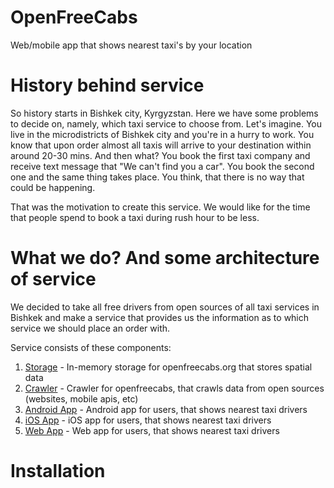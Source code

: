 # OpenFreeCabs

Web/mobile app that shows nearest taxi's by your location

# History behind service

So history starts in Bishkek city, Kyrgyzstan. Here we have some problems to decide on, namely, which taxi service to choose from.
Let's imagine.
You live in the microdistricts of Bishkek city and you're in a hurry to work. You know that upon order almost all taxis will arrive to your destination within around 20-30 mins. And then what? You book the first taxi company and receive text message that "We can't find you a car". You book the second one and the same thing takes place. You think, that there is no way that could be happening.

That was the motivation to create this service. We would like for the time that people spend to book a taxi during rush hour to be less.

# What we do? And some architecture of service

We decided to take all free drivers from open sources of all taxi services in Bishkek and make a service that provides us the information as to which service we should place an order with.

Service consists of these components:

1. [Storage](https://github.com/maddevsio/openfreecab-storage) - In-memory storage for openfreecabs.org that stores spatial data
2. [Crawler](https://github.com/maddevsio/openfreecab-crawler) - Crawler for openfreecabs, that crawls data from open sources (websites, mobile apis, etc)
3. [Android App](https://github.com/maddevsio/openfreecabs-android) - Android  app for users, that shows nearest taxi drivers
4. [iOS App](https://github.com/maddevsio/openfreecabs-ios) - iOS  app for users, that shows nearest taxi drivers
5. [Web App](https://github.com/maddevsio/openfreecabs-web) - Web  app for users, that shows nearest taxi drivers


# Installation
